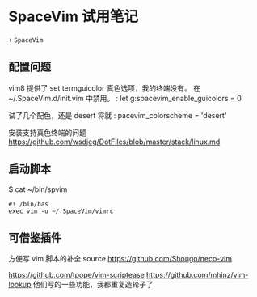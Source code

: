 # SpaceVim 试用笔记
`+` `SpaceVim`

## 配置问题
vim8 提供了 set termguicolor 真色选项，我的终端没有。
在 ~/.SpaceVim.d/init.vim 中禁用。
: let g:spacevim_enable_guicolors = 0

试了几个配色，还是 desert 将就
: pacevim_colorscheme = 'desert'

安装支持真色终端的问题
https://github.com/wsdjeg/DotFiles/blob/master/stack/linux.md

## 启动脚本

$ cat ~/bin/spvim
```
#! /bin/bas
exec vim -u ~/.SpaceVim/vimrc
```

## 可借鉴插件

方便写 vim 脚本的补全 source
https://github.com/Shougo/neco-vim

https://github.com/tpope/vim-scriptease
https://github.com/mhinz/vim-lookup
他们写的一些功能，我都重复造轮子了

